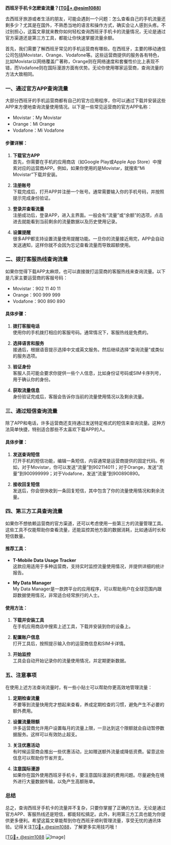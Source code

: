 **西班牙手机卡怎麽查流量？[[TG💪+ @esim1088](https://t.me/s/esim1088)]**

去西班牙旅游或者生活的朋友，可能会遇到一个问题：怎么查看自己的手机流量还剩多少？尤其是在国外，不熟悉当地的语言和操作方式，确实会让人感到头疼。不过别担心，这篇文章就来教你如何轻松查询西班牙手机卡的流量情况，无论是通过官方渠道还是第三方工具，都能让你快速掌握流量余额。

首先，我们需要了解西班牙常见的手机运营商有哪些。在西班牙，主要的移动通信公司包括Movistar、Orange、Vodafone等。这些运营商提供的服务各有特色，比如Movistar以网络覆盖广著称，Orange则在网络速度和套餐性价比上表现不错，而Vodafone则在国际漫游方面有优势。无论你使用哪家运营商，查询流量的方法大致相同。

### **一、通过官方APP查询流量**

大部分西班牙的手机运营商都有自己的官方应用程序，你可以通过下载并安装这些APP来方便地查询流量使用情况。以下是一些常见运营商的官方APP名称：

- Movistar：My Movistar
- Orange：Mi Orange
- Vodafone：Mi Vodafone

#### **步骤详解：**

1. **下载官方APP**  
   首先，你需要在手机的应用商店（如Google Play或Apple App Store）中搜索对应的运营商APP。例如，如果你使用的是Movistar，就搜索“Mi Movistar”下载并安装。

2. **注册账号**  
   下载完成后，打开APP并注册一个账号。通常需要输入你的手机号码，并按照提示完成身份验证。

3. **登录并查看流量**  
   注册成功后，登录APP，进入主界面。一般会有“流量”或“余额”的选项，点击进去就能看到当前剩余的流量数据以及历史使用记录。

4. **设置提醒**  
   很多APP都支持设置流量使用提醒功能。一旦你的流量接近用完，APP会自动发送通知，这样你就不会因为忘记查看流量而导致超额使用。

### **二、拨打客服热线查询流量**

如果你觉得下载APP太麻烦，也可以直接拨打运营商的客服热线来查询流量。以下是几家主要运营商的客服号码：

- Movistar：902 11 40 11
- Orange：900 999 999
- Vodafone：900 890 890

#### **具体步骤：**

1. **拨打客服电话**  
   使用你的手机拨打相应的客服号码。通常情况下，客服热线是免费的。

2. **选择语言和服务**  
   接通后，根据语音提示选择中文或英文服务。然后继续选择“查询流量”或类似的服务选项。

3. **验证身份**  
   客服人员可能会要求你提供一些个人信息，比如身份证号码或SIM卡序列号，用于确认你的身份。

4. **获取流量信息**  
   身份验证完成后，客服会告诉你当前的流量使用情况以及剩余流量。

### **三、通过短信查询流量**

除了APP和电话，许多运营商还支持通过发送特定格式的短信来查询流量。这种方法简单快捷，特别适合那些不太喜欢下载APP的人。

#### **具体步骤：**

1. **发送查询短信**  
   打开手机的短信功能，编辑一条短信，内容通常是运营商提供的固定代码。例如，对于Movistar，你可以发送“流量”到902114011；对于Orange，发送“流量”到900999999；对于Vodafone，发送“流量”到900890890。

2. **接收回复短信**  
   发送后，你会很快收到一条回复短信，其中包含了你的流量使用情况和剩余流量。

### **四、第三方工具查询流量**

如果你不想依赖运营商的官方渠道，还可以考虑使用一些第三方的流量管理工具。这些工具不仅能帮助你查看流量，还能监控其他方面的数据消耗，比如通话时长和短信数量。

#### **推荐工具：**

- **T-Mobile Data Usage Tracker**  
  这款应用适用于多种运营商，支持实时监控流量使用情况，并提供详细的统计报告。

- **My Data Manager**  
  My Data Manager是一款跨平台的应用程序，可以帮助用户在全球范围内跟踪数据使用情况，非常适合经常旅行的人士。

#### **使用方法：**

1. **下载并安装工具**  
   在手机应用商店中搜索上述工具，下载并安装到你的设备上。

2. **配置账户信息**  
   打开工具后，按照提示输入你的运营商信息和SIM卡详情。

3. **开始监控**  
   工具会自动开始记录你的流量使用情况，并定期更新数据。

### **五、注意事项**

在使用上述方法查询流量时，有一些小贴士可以帮助你更高效地管理流量：

1. **定期检查流量**  
   不要等到流量快用完才想起来查看，养成定期检查的习惯，避免产生不必要的额外费用。

2. **设置流量限额**  
   许多运营商允许用户设置每月的流量上限，一旦达到这个限额就会自动暂停数据服务。这样可以有效防止超支。

3. **关注优惠活动**  
   有时候运营商会推出一些优惠活动，比如赠送额外流量或降低资费。留意这些信息可以帮助你节省开支。

4. **注意国际漫游**  
   如果你在国外使用西班牙手机卡，要注意国际漫游的费用问题。尽量避免在境外进行大量数据传输，以免产生高额账单。

### **总结**

总之，查询西班牙手机卡的流量并不复杂，只要你掌握了正确的方法，无论是通过官方APP、客服热线还是短信，都能轻松搞定。此外，利用第三方工具也能为你提供更多便利。希望这篇文章能帮到你在西班牙顺利管理流量，享受无忧的通讯体验。记得关注[TG💪+ @esim1088](https://t.me/s/esim1088)，了解更多实用技巧哦！

[[TG💪+ @esim1088](https://t.me/s/esim1088) ![Image](https://i.postimg.cc/4NQfJmqS/Snipaste-2025-05-13-00-14-12.png)]